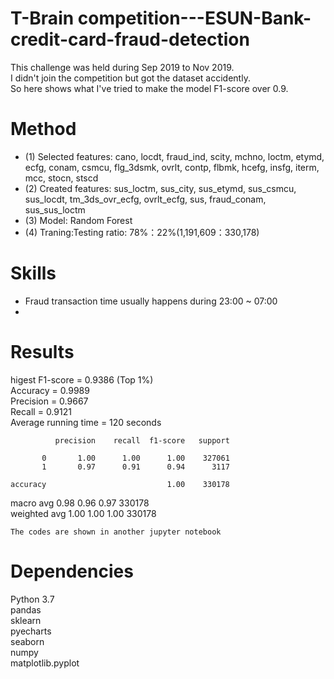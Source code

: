# T-Brain competition---ESUN-Bank-credit-card-fraud-detection

This challenge was held during Sep 2019 to Nov 2019.  
I didn't join the competition but got the dataset accidently.  
So here shows what I've tried to make the model F1-score over 0.9.  

# Method  
* (1) Selected features: cano, locdt, fraud_ind, scity, mchno, loctm, etymd, ecfg, conam, csmcu, flg_3dsmk, ovrlt, contp, flbmk, hcefg, insfg, iterm, mcc, stocn, stscd  
* (2) Created features: sus_loctm, sus_city, sus_etymd, sus_csmcu, sus_locdt, tm_3ds_ovr_ecfg, ovrlt_ecfg, sus, fraud_conam, sus_sus_loctm
* (3) Model: Random Forest  
* (4) Traning:Testing ratio: 78%：22%(1,191,609：330,178)  

# Skills
* Fraud transaction time usually happens during 23:00 ~ 07:00
* 



# Results  
higest F1-score = 0.9386 (Top 1%)  
Accuracy = 0.9989  
Precision = 0.9667  
Recall = 0.9121  
Average running time = 120 seconds  

              precision    recall  f1-score   support  
  
           0       1.00      1.00      1.00    327061  
           1       0.97      0.91      0.94      3117  
  
    accuracy                           1.00    330178  
   macro avg       0.98      0.96      0.97    330178  
weighted avg       1.00      1.00      1.00    330178  


`The codes are shown in another jupyter notebook`  



# Dependencies  
Python 3.7  
pandas  
sklearn  
pyecharts  
seaborn  
numpy  
matplotlib.pyplot  



